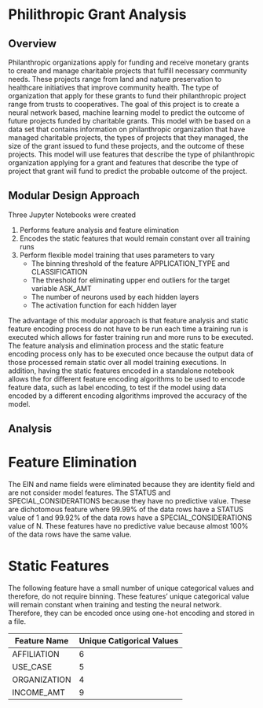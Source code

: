 # Philithropic Grant Analysis

## Overview

Philanthropic organizations apply for funding and receive monetary grants to create and manage charitable projects that fulfill necessary community needs. These projects range from land and nature preservation to healthcare initiatives that improve community health. The type of organization that apply for these grants to fund their philanthropic project range from trusts to cooperatives. 
The goal of this project is to create a neural network based, machine learning model to predict the outcome of future projects funded by charitable grants. This model with be based on a data set that contains information on philanthropic organization that have managed charitable projects, the types of projects that they managed, the size of the grant issued to fund these projects, and the outcome of these projects. This model will use features that describe the type of philanthropic organization applying for a grant and features that describe the type of project that grant will fund to predict the probable outcome of the project.

## Modular Design Approach

Three Jupyter Notebooks were created

1. Performs feature analysis and feature elimination
2. Encodes the static features that would remain constant over all training runs
3. Perform flexible model training that uses parameters to vary
    * The binning threshold of the feature APPLICATION_TYPE and CLASSIFICATION
    * The threshold for eliminating upper end outliers for the target variable ASK_AMT
    * The number of neurons used by each hidden layers
    * The activation function for each hidden layer
    
 The advantage of this modular approach is that feature analysis and static feature encoding process do not have to be run each time a training run is executed which allows for faster training run and more runs to be executed. The feature analysis and elimination process and the static feature encoding process only has to be executed once because the output data of those processed remain static over all model training executions.  In addition, having the static features encoded in a standalone notebook allows the for different feature encoding algorithms to be used to encode feature data, such as label encoding, to test if the model using data encoded by a different encoding algorithms improved the accuracy of the model.  

## Analysis

# Feature Elimination
The EIN and name fields were eliminated because they are identity field and are not consider model features. The STATUS and  SPECIAL_CONSIDERATIONS because they have no predictive value. These are  dichotomous feature where 99.99% of the data rows have a STATUS value of 1 and 99.92% of the data rows have a SPECIAL_CONSIDERATIONS	value of N. These features have no predictive value because almost 100% of the data rows have the same value. 


# Static Features

The following feature have a small number of unique categorical values and therefore, do not require binning. These features’ unique categorical value will remain constant when training and testing the neural network. Therefore, they can be encoded once using one-hot encoding and stored in a file.

<table>
   <thead>
      <tr>
         <th>Feature Name</th>
         <th>Unique Catigorical Values</th>
      </tr>
   </thead>
   <tbody>
      <tr>
         <td>AFFILIATION</td>
         <td>6</td>
     </tr>
     <tr>
         <td>USE_CASE</td>
         <td>5</td>
      </tr>
      <tr>
         <td>ORGANIZATION</td>
         <td>4</td>
      </tr>
      <tr>
         <td>INCOME_AMT</td>
         <td>9</td>
      </tr>
   </tbody>
</table>



